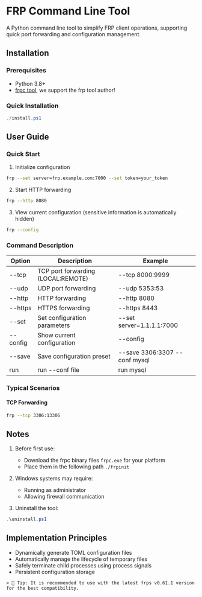 # FRP Command Line Tool

A Python command line tool to simplify FRP client operations, supporting quick port forwarding and configuration management.

## Installation

### Prerequisites
- Python 3.8+
- [frpc tool](https://github.com/fatedier/frp/releases), we support the frp tool author!

### Quick Installation
```powershell
./install.ps1
```

## User Guide

### Quick Start
1. Initialize configuration
```bash
frp --set server=frp.example.com:7000 --set token=your_token
```

2. Start HTTP forwarding
```bash
frp --http 8080
```

3. View current configuration (sensitive information is automatically hidden)
```bash
frp --config
```

### Command Description
| Option       | Description                          | Example                     |
|--------------|--------------------------------------|-----------------------------|
| --tcp        | TCP port forwarding (LOCAL:REMOTE)   | --tcp 8000:9999             |
| --udp        | UDP port forwarding                  | --udp 5353:53               |
| --http       | HTTP forwarding                      | --http 8080                 |
| --https      | HTTPS forwarding                     | --https 8443                |
| --set        | Set configuration parameters         | --set server=1.1.1.1:7000   |
| --config     | Show current configuration           | --config                    |
| --save       | Save configuration preset            | --save 3306:3307 --conf mysql|
| run          | run --conf file                      | run mysql                   |

### Typical Scenarios
#### TCP Forwarding
```bash
frp --tcp 3306:13306
```

## Notes

1. Before first use:
    - Download the frpc binary files `frpc.exe`  for your platform
    - Place them in the following path `./frpinit`

2. Windows systems may require:
    - Running as administrator
    - Allowing firewall communication

3. Uninstall the tool:
```powershell
.\uninstall.ps1
```
## Implementation Principles

- Dynamically generate TOML configuration files
- Automatically manage the lifecycle of temporary files
- Safely terminate child processes using process signals
- Persistent configuration storage

```
> 📌 Tip: It is recommended to use with the latest frps v0.61.1 version for the best compatibility.
```